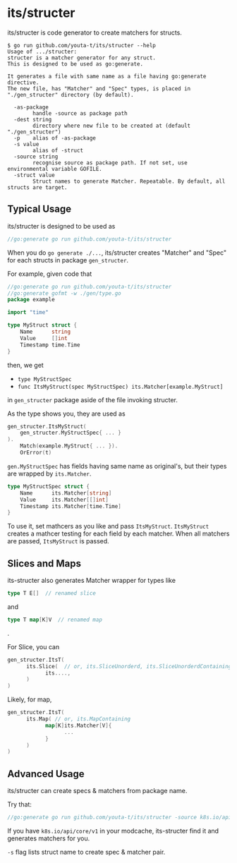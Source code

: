 its/structer
==============

its/structer is code generator to create matchers for structs.

```
$ go run github.com/youta-t/its/structer --help
Usage of .../structer:
structer is a matcher generator for any struct.
This is designed to be used as go:generate.

It generates a file with same name as a file having go:generate directive.
The new file, has "Matcher" and "Spec" types, is placed in "./gen_structer" directory (by default).

  -as-package
        handle -source as package path
  -dest string
        directory where new file to be created at (default "./gen_structer")
  -p    alias of -as-package
  -s value
        alias of -struct
  -source string
        recognise source as package path. If not set, use environmental variable GOFILE.
  -struct value
        Struct names to generate Matcher. Repeatable. By default, all structs are target.
```

Typical Usage
-------------

its/structer is designed to be used as

```go
//go:generate go run github.com/youta-t/its/structer
```

When you do `go generate ./...`, its/structer creates "Matcher" and "Spec" for each structs in package `gen_structer`.

For example, given code that

```go
//go:generate go run github.com/youta-t/its/structer
//go:generate gofmt -w ./gen/type.go
package example

import "time"

type MyStruct struct {
	Name      string
	Value     []int
	Timestamp time.Time
}
```

then, we get

- `type MyStructSpec`
- `func ItsMyStruct(spec MyStructSpec) its.Matcher[example.MyStruct]`

in `gen_structer` package aside of the file invoking structer.

As the type shows you, they are used as

```go
gen_structer.ItsMyStruct(
    gen_structer.MyStructSpec{ ... }
).
    Match(example.MyStruct{ ... }).
    OrError(t)
```

`gen.MyStructSpec` has fields having same name as original's, but their types are wrapped by `its.Matcher`.

```go
type MyStructSpec struct {
	Name      its.Matcher[string]
	Value     its.Matcher[[]int]
	Timestamp its.Matcher[time.Time]
}
```

To use it, set mathcers as you like and pass `ItsMyStruct`.
`ItsMyStruct` creates a mathcer testing for each field by each matcher.
When all matchers are passed, `ItsMyStruct` is passed.

Slices and Maps
---------------

its-structer also generates Matcher wrapper for types like

```go
type T E[]  // renamed slice
```

and

```go
type T map[K]V  // renamed map
```

.

For Slice, you can

```go
gen_structer.ItsT(
      its.Slice(  // or, its.SliceUnorderd, its.SliceUnorderdContaining
            its....,
      )
)
```

Likely, for map,

```go
gen_structer.ItsT(
      its.Map( // or, its.MapContaining
            map[K]its.Matcher[V]{
                  ...
            }
      )
)
```

Advanced Usage
---------------

its/structer can create specs & matchers from package name.

Try that:

```go
//go:generate go run github.com/youta-t/its/structer -source k8s.io/api/core/v1 -as-package -s PodSpec
```

If you have `k8s.io/api/core/v1` in your modcache, its-structer find it and generates matchers for you.

`-s` flag lists struct name to create spec & matcher pair.
